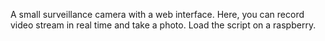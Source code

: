 A small surveillance camera with a web interface. Here, you can record video stream in real time and take a photo.
Load the script on a raspberry.
